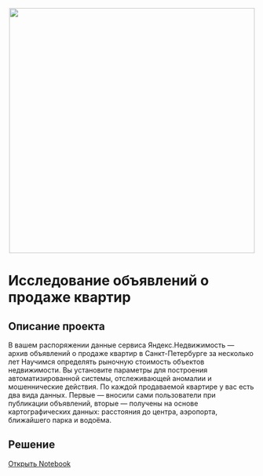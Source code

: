 <div id="header" align="center">
  <img src="https://img.uslugio.com/uf/files/04-04-18/medium/qeNii.jpg" width="500"/>
</div>

# Исследование объявлений о продаже квартир
## Описание проекта

В вашем распоряжении данные сервиса Яндекс.Недвижимость — архив объявлений о продаже квартир в Санкт-Петербурге за несколько лет Научимся определять рыночную стоимость объектов недвижимости. Вы установите параметры для построения автоматизированной системы, отслеживающей аномалии и мошеннические действия. По каждой продаваемой квартире у вас есть два вида данных. Первые — вносили сами пользователи при публикации объявлений, вторые — получены на основе картографических данных: расстояния до центра, аэропорта, ближайшего парка и водоёма.

## Решение
[Открыть Notebook](./Продажа-квартир-СПБ.ipynb)
